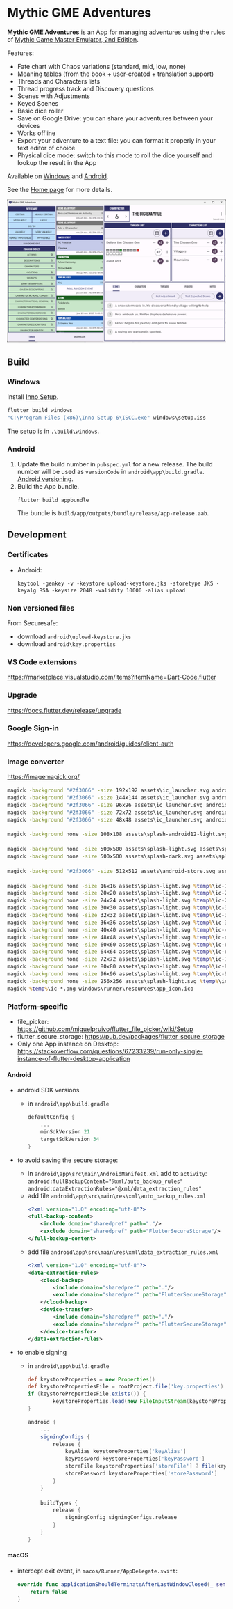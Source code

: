 # Mythic GME Adventures

**Mythic GME Adventures** is an App for managing adventures using the rules of [Mythic Game Master Emulator, 2nd Edition](https://wordmillgames.com/mythic.html).

Features:
- Fate chart with Chaos variations (standard, mid, low, none)
- Meaning tables (from the book + user-created + translation support)
- Threads and Characters lists
- Thread progress track and Discovery questions
- Scenes with Adjustments
- Keyed Scenes
- Basic dice roller
- Save on Google Drive: you can share your adventures between your devices
- Works offline
- Export your adventure to a text file: you can format it properly in your text editor of choice
- Physical dice mode: switch to this mode to roll the dice yourself and lookup the result in the App

Available on [Windows](https://github.com/idispatch75/mythic-gme-adventures/releases) and [Android](https://play.google.com/store/apps/details?id=idispatch.mythic_gme_adventures).

See the [Home page](https://idispatch75.github.io/mythic-gme-adventures/) for more details.

[![Desktop](docs/img/desktop.png)](docs/img/desktop.png)

## Build

### Windows

Install [Inno Setup](https://jrsoftware.org/isdl.php).

```bat
flutter build windows
"C:\Program Files (x86)\Inno Setup 6\ISCC.exe" windows\setup.iss
```
The setup is in `.\build\windows`.

### Android

1. Update the build number in `pubspec.yml` for a new release.
The build number will be used as `versionCode` in `android\app\build.gradle`.
[Android versioning](https://developer.android.com/studio/publish/versioning).
1. Build the App bundle.
	```
	flutter build appbundle
	```
	The bundle is `build/app/outputs/bundle/release/app-release.aab`.

## Development

### Certificates

- Android:
	```
	keytool -genkey -v -keystore upload-keystore.jks -storetype JKS -keyalg RSA -keysize 2048 -validity 10000 -alias upload
	```

### Non versioned files

From Securesafe:
- download `android\upload-keystore.jks`
- download `android\key.properties`

### VS Code extensions

https://marketplace.visualstudio.com/items?itemName=Dart-Code.flutter

### Upgrade

https://docs.flutter.dev/release/upgrade

### Google Sign-in

https://developers.google.com/android/guides/client-auth

### Image converter

https://imagemagick.org/

```bat
magick -background "#2f3066" -size 192x192 assets\ic_launcher.svg android\app\src\main\res\mipmap-xxxhdpi\ic_launcher.png
magick -background "#2f3066" -size 144x144 assets\ic_launcher.svg android\app\src\main\res\mipmap-xxhdpi\ic_launcher.png
magick -background "#2f3066" -size 96x96 assets\ic_launcher.svg android\app\src\main\res\mipmap-xhdpi\ic_launcher.png
magick -background "#2f3066" -size 72x72 assets\ic_launcher.svg android\app\src\main\res\mipmap-hdpi\ic_launcher.png
magick -background "#2f3066" -size 48x48 assets\ic_launcher.svg android\app\src\main\res\mipmap-mdpi\ic_launcher.png

magick -background none -size 108x108 assets\splash-android12-light.svg android\app\src\main\res\drawable\ic_launcher_foreground.png

magick -background none -size 500x500 assets\splash-light.svg assets\splash-light.png
magick -background none -size 500x500 assets\splash-dark.svg assets\splash-dark.png

magick -background "#2f3066" -size 512x512 assets\android-store.svg assets\android-store.png

magick -background none -size 16x16 assets\splash-light.svg %temp%\ic-16.png
magick -background none -size 20x20 assets\splash-light.svg %temp%\ic-20.png
magick -background none -size 24x24 assets\splash-light.svg %temp%\ic-24.png
magick -background none -size 30x30 assets\splash-light.svg %temp%\ic-30.png
magick -background none -size 32x32 assets\splash-light.svg %temp%\ic-32.png
magick -background none -size 36x36 assets\splash-light.svg %temp%\ic-36.png
magick -background none -size 40x40 assets\splash-light.svg %temp%\ic-40.png
magick -background none -size 48x48 assets\splash-light.svg %temp%\ic-48.png
magick -background none -size 60x60 assets\splash-light.svg %temp%\ic-60.png
magick -background none -size 64x64 assets\splash-light.svg %temp%\ic-64.png
magick -background none -size 72x72 assets\splash-light.svg %temp%\ic-72.png
magick -background none -size 80x80 assets\splash-light.svg %temp%\ic-80.png
magick -background none -size 96x96 assets\splash-light.svg %temp%\ic-96.png
magick -background none -size 256x256 assets\splash-light.svg %temp%\ic-256.png
magick %temp%\ic-*.png windows\runner\resources\app_icon.ico

```

### Platform-specific

- file_picker: https://github.com/miguelpruivo/flutter_file_picker/wiki/Setup
- flutter_secure_storage: https://pub.dev/packages/flutter_secure_storage
- Only one App instance on Desktop: https://stackoverflow.com/questions/67233239/run-only-single-instance-of-flutter-desktop-application

#### Android

- android SDK versions
	- in `android\app\build.gradle`
		```groovy
		defaultConfig {
			...
			minSdkVersion 21
			targetSdkVersion 34
		}
		```

- to avoid saving the secure storage:
	- in `android\app\src\main\AndroidManifest.xml` add to `activity`: `android:fullBackupContent="@xml/auto_backup_rules"` `android:dataExtractionRules="@xml/data_extraction_rules"`
	- add file `android\app\src\main\res\xml\auto_backup_rules.xml`
		```xml
		<?xml version="1.0" encoding="utf-8"?>
		<full-backup-content>
			<include domain="sharedpref" path="."/>
			<exclude domain="sharedpref" path="FlutterSecureStorage"/>
		</full-backup-content>
		```
	- add file `android\app\src\main\res\xml\data_extraction_rules.xml`
		```xml
		<?xml version="1.0" encoding="utf-8"?>
		<data-extraction-rules>
			<cloud-backup>
				<include domain="sharedpref" path="."/>
				<exclude domain="sharedpref" path="FlutterSecureStorage"/>
			</cloud-backup>
			<device-transfer>
				<include domain="sharedpref" path="."/>
				<exclude domain="sharedpref" path="FlutterSecureStorage"/>
			</device-transfer>
		</data-extraction-rules>
		```

- to enable signing
	- in `android\app\build.gradle`
		```groovy
		def keystoreProperties = new Properties()
		def keystorePropertiesFile = rootProject.file('key.properties')
		if (keystorePropertiesFile.exists()) {
				keystoreProperties.load(new FileInputStream(keystorePropertiesFile))
		}
		```
		```groovy
		android {
			...
			signingConfigs {
				release {
					keyAlias keystoreProperties['keyAlias']
					keyPassword keystoreProperties['keyPassword']
					storeFile keystoreProperties['storeFile'] ? file(keystoreProperties['storeFile']) : null
					storePassword keystoreProperties['storePassword']
				}
			}
			
			buildTypes {
				release {
					signingConfig signingConfigs.release
				}
			}
		}
		```

#### macOS

- intercept exit event, in `macos/Runner/AppDelegate.swift`:
	```swift
	override func applicationShouldTerminateAfterLastWindowClosed(_ sender: NSApplication) -> Bool {
		return false
  }
	```
